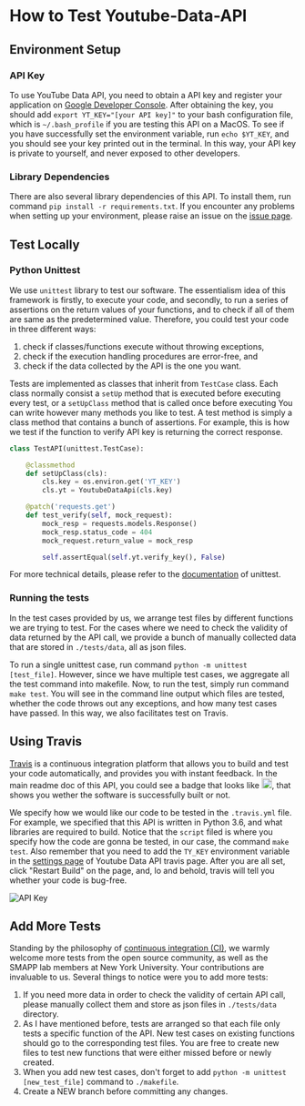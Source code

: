 # How to Test Youtube-Data-API
## Environment Setup
### API Key
To use YouTube Data API, you need to obtain a API key and register your application on [Google Developer Console](https://developers.google.com/youtube/v3/getting-started). After obtaining the key, you should add `export YT_KEY="[your API key]"` to your bash configuration file, which is `~/.bash_profile` if you are testing this API on a MacOS. To see if you have successfully set the environment variable, run `echo $YT_KEY`, and you should see your key printed out in the terminal. In this way, your API key is private to yourself, and never exposed to other developers.

### Library Dependencies
There are also several library dependencies of this API. To install them, run command `pip install -r requirements.txt`. If you encounter any problems when setting up your environment, please raise an issue on the [issue page](https://github.com/SMAPPNYU/youtube-data-api/issues?q=is%3Aopen+is%3Aissue).

## Test Locally
### Python Unittest
We use `unittest` library to test our software. The essentialism idea of this framework is firstly, to execute your code, and secondly, to run a series of assertions on the return values of your functions, and to check if all of them are same as the predetermined value. Therefore, you could test your code in three different ways:
1. check if classes/functions execute without throwing exceptions,
2. check if the execution handling procedures are error-free, and
3. check if the data collected by the API is the one you want.

Tests are implemented as classes that inherit from `TestCase` class. Each class normally consist a `setUp` method that is executed before executing every test, or a `setUpClass` method that is called once before executing You can write however many methods you like to test. A test method is simply a class method that contains a bunch of assertions. For example, this is how we test if the function to verify API key is returning the correct response.

```python
class TestAPI(unittest.TestCase):

    @classmethod
    def setUpClass(cls):
        cls.key = os.environ.get('YT_KEY')
        cls.yt = YoutubeDataApi(cls.key)

    @patch('requests.get')
    def test_verify(self, mock_request):
        mock_resp = requests.models.Response()
        mock_resp.status_code = 404
        mock_request.return_value = mock_resp

        self.assertEqual(self.yt.verify_key(), False)
```

For more technical details, please refer to the [documentation](https://docs.python.org/3/library/unittest.html) of unittest.

### Running the tests
In the test cases provided by us, we arrange test files by different functions we are trying to test. For the cases where we need to check the validity of data returned by the API call, we provide a bunch of manually collected data that are stored in `./tests/data`, all as json files.

To run a single unittest case, run command `python -m unittest [test_file]`. However, since we have multiple test cases, we aggregate all the test command into makefile. Now, to run the test, simply run command `make test`. You will see in the command line output which files are tested, whether the code throws out any exceptions, and how many test cases have passed. In this way, we also facilitates test on Travis.

## Using Travis
[Travis](https://travis-ci.com/) is a continuous integration platform that allows you to build and test your code automatically, and provides you with instant feedback. In the main readme doc of this API, you could see a badge that looks like <a href="https://travis-ci.com/SMAPPNYU/youtube-data-api"><img src="https://travis-ci.com/SMAPPNYU/youtube-data-api.svg?branch=master" alt="Build status" height="18"></a>, that shows you wether the software is successfully built or not.

We specify how we would like our code to be tested in the `.travis.yml` file. For example, we specified that this API is written in Python 3.6, and what libraries are required to build. Notice that the `script` filed is where you specify how the code are gonna be tested, in our case, the command `make test`. Also remember that you need to add the `TY_KEY` environment variable in the [settings page](https://travis-ci.com/SMAPPNYU/youtube-data-api/settings) of Youtube Data API travis page. After you are all set, click "Restart Build" on the page, and, lo and behold, travis will tell you whether your code is bug-free.

![API Key](https://prnt.sc/lh2sjl)

## Add More Tests
Standing by the philosophy of [continuous integration (CI)](https://docs.travis-ci.com/user/for-beginners/#what-is-continuous-integration-ci), we warmly welcome more tests from the open source community, as well as the SMAPP lab members at New York University. Your contributions are invaluable to us. Several things to notice were you to add more tests:
1. If you need more data in order to check the validity of certain API call, please manually collect them and store as json files in `./tests/data` directory.
2. As I have mentioned before, tests are arranged so that each file only tests a specific function of the API. New test cases on existing functions should go to the corresponding test files. You are free to create new files to test new functions that were either missed before or newly created.
3. When you add new test cases, don't forget to add `python -m unittest [new_test_file]` command to `./makefile`.
4. Create a NEW branch before committing any changes.

